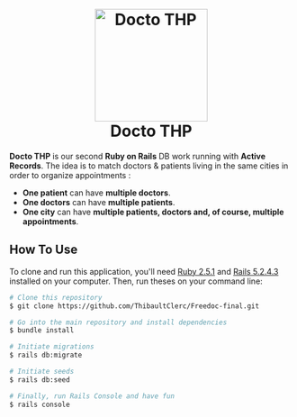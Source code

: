 <h1 align="center">
  <br>
  <a href="https://www.youtube.com/watch?v=VA770wpLX-Q"><img src="https://images.squarespace-cdn.com/content/v1/5a61cfb464b05ff24f4f982f/1516448620538-LCWC8LKTYRNVDJKFSA1D/ke17ZwdGBToddI8pDm48kBvBWPaQVXK0bu07l4aO6rZ7gQa3H78H3Y0txjaiv_0fDoOvxcdMmMKkDsyUqMSsMWxHk725yiiHCCLfrh8O1z5QHyNOqBUUEtDDsRWrJLTmAjrfiFKgocEbO-IxqvFXpPwTl4nX-pGHema44ALmtv3K3_7PEk9T3_w2Q0xmtcsp/Eye+Doctor.png?format=1000w" alt="Docto THP" width="200"></a>
  <br>
  Docto THP
  <br>
</h1>

**Docto THP** is our second **Ruby on Rails** DB work running with **Active Records**. The idea is to match doctors & patients living in the same cities in order to organize appointments :

* **One patient** can have **multiple doctors**.
* **One doctors** can have **multiple patients**.
* **One city** can have **multiple patients, doctors and, of course, multiple appointments**.

## How To Use

To clone and run this application, you'll need [Ruby 2.5.1](https://www.ruby-lang.org/en/news/2018/03/28/ruby-2-5-1-released/) and [Rails 5.2.4.3](https://rubygems.org/gems/rails/versions/5.2.4.3) installed on your computer. Then, run theses on your command line:

```bash
# Clone this repository
$ git clone https://github.com/ThibaultClerc/Freedoc-final.git

# Go into the main repository and install dependencies
$ bundle install

# Initiate migrations
$ rails db:migrate

# Initiate seeds
$ rails db:seed

# Finally, run Rails Console and have fun
$ rails console
```
